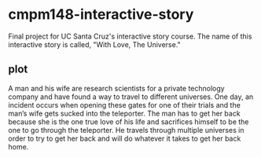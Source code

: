 # cmpm148-interactive-story
Final project for UC Santa Cruz's interactive story course. The name of this interactive story is called, "With Love, The Universe."

## plot
A man and his wife are research scientists for a private technology company and have found a way to travel to different universes. One day, an incident occurs when opening these gates for one of their trials and the man’s wife gets sucked into the teleporter. The man has to get her back because she is the one true love of his life and sacrifices himself to be the one to go through the teleporter. He travels through multiple universes in order to try to get her back and will do whatever it takes to get her back home.
